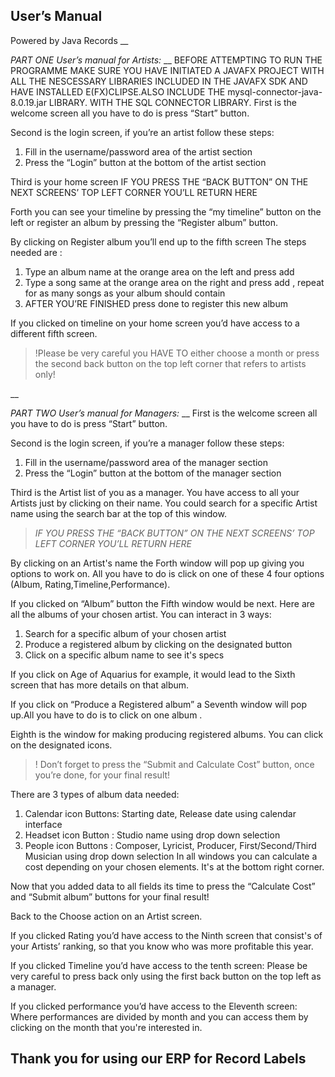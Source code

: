 ## User’s Manual

Powered by Java Records
__

*PART ONE User’s manual for Artists:* 
__
BEFORE ATTEMPTING TO RUN THE PROGRAMME MAKE SURE YOU HAVE INITIATED A JAVAFX PROJECT WITH ALL THE NESCESSARY LIBRARIES INCLUDED IN THE JAVAFX SDK AND HAVE INSTALLED E(FX)CLIPSE.ALSO INCLUDE THE mysql-connector-java-8.0.19.jar LIBRARY.
WITH THE SQL CONNECTOR LIBRARY.
First is the welcome screen all you have to do is press “Start” button.

Second is the login screen, if you’re an artist follow these steps: 
1. Fill in the username/password area of the artist section 
2. Press the “Login” button at the bottom of the artist section

Third is your home screen
IF YOU PRESS THE “BACK BUTTON” ON THE NEXT SCREENS’ TOP LEFT CORNER YOU’LL RETURN HERE


Forth you can see your timeline by pressing the “my timeline” button on the left or register an album by pressing the “Register album” button.

By clicking on Register album you’ll end up to the fifth screen
The steps needed are :
1.	Type an album name at the orange area on the left and press add
2.	Type a song same at the orange area on the right and press add , repeat for as many songs as your album should contain
3.	AFTER YOU’RE FINISHED press done to register this new album

If you clicked on timeline on your home screen you’d have access to a different fifth screen.
>!Please be very careful you HAVE TO either choose a month or press the second back button on the top left corner that refers to artists only!

__

*PART TWO User’s manual for Managers:*
__
First is the welcome screen all you have to do is press “Start” button.

Second is the login screen, if you’re a manager follow these steps: 
1. Fill in the username/password area of the manager section
2. Press the “Login” button at the bottom of the manager section

Third is the Artist list of you as a manager.
You have access to all your Artists just by clicking on their name.
You could search for a specific Artist name using the search bar at the top of this window.
>_IF YOU PRESS THE “BACK BUTTON” ON THE NEXT SCREENS’ TOP LEFT CORNER YOU’LL RETURN HERE_

By clicking on an Artist's name the Forth window will pop up giving you options to work on.
All you have to do is click on one of these 4 four options (Album, Rating,Timeline,Performance).

If you clicked on “Album” button the Fifth window would be next.
Here are all the albums of your chosen artist.
You can interact in 3 ways:
1. Search for a specific album of your chosen artist
2. Produce a registered album by clicking on the designated button
3. Click on a specific album name to see it's specs

If you click on Age of Aquarius for example, it would lead to the Sixth screen that has more details on that album.

If you click on “Produce a Registered album” a Seventh window will pop up.All you have to do is to click on one album .

Eighth is the window for making producing registered albums. You can click on the designated icons.

>! Don’t forget to press the “Submit and Calculate Cost” button, once you’re done, for your final result!

There are 3 types of album data needed:
1.	Calendar icon Buttons: Starting date, Release date using calendar interface
2.	Headset icon Button :  Studio name using drop down selection
3.	People icon Buttons : Composer, Lyricist, Producer, First/Second/Third Musician using drop down selection
In all windows you can calculate a cost depending on your chosen elements. It's at the bottom right corner.

Now that you added data to all fields its time to press the “Calculate Cost” and “Submit album” buttons for your final result!

Back to the Choose action on an Artist screen.

If you clicked Rating you’d have access to the Ninth screen that consist's of your Artists’ ranking, so that you know who was more profitable this year.

If you clicked Timeline you’d have access to the tenth screen:
Please be very careful to press back only using the first back button on the top left as a manager.

If you clicked performance you’d have access to the Eleventh screen:
Where performances are divided by month and you can access them by clicking on the month that you're interested in.

## Thank you for using our ERP for Record Labels



